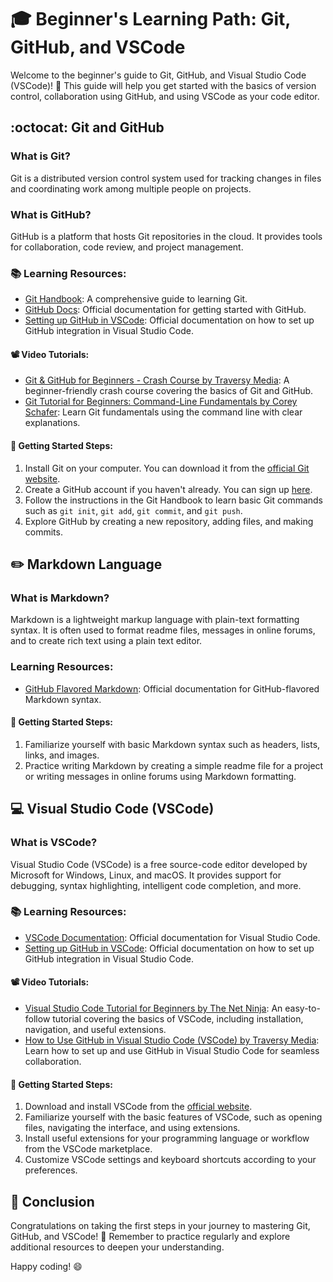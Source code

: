 # :mortar_board: Beginner's Learning Path: Git, GitHub, and VSCode

Welcome to the beginner's guide to Git, GitHub, and Visual Studio Code (VSCode)! :wave: This guide will help you get started with the basics of version control, collaboration using GitHub, and using VSCode as your code editor.

## :octocat: Git and GitHub

### What is Git?
Git is a distributed version control system used for tracking changes in files and coordinating work among multiple people on projects.

### What is GitHub?
GitHub is a platform that hosts Git repositories in the cloud. It provides tools for collaboration, code review, and project management.

### :books: Learning Resources:
- [Git Handbook](https://git-scm.com/book/en/v2): A comprehensive guide to learning Git.
- [GitHub Docs](https://docs.github.com/en/get-started): Official documentation for getting started with GitHub.
- [Setting up GitHub in VSCode](https://code.visualstudio.com/docs/sourcecontrol/github): Official documentation on how to set up GitHub integration in Visual Studio Code.

#### :film_projector: Video Tutorials:
- [Git & GitHub for Beginners - Crash Course by Traversy Media](https://www.youtube.com/watch?v=SWYqp7iY_Tc): A beginner-friendly crash course covering the basics of Git and GitHub.
- [Git Tutorial for Beginners: Command-Line Fundamentals by Corey Schafer](https://www.youtube.com/watch?v=HVsySz-h9r4): Learn Git fundamentals using the command line with clear explanations.

#### :rocket: Getting Started Steps:
1. Install Git on your computer. You can download it from the [official Git website](https://git-scm.com/downloads).
2. Create a GitHub account if you haven't already. You can sign up [here](https://github.com/join).
3. Follow the instructions in the Git Handbook to learn basic Git commands such as `git init`, `git add`, `git commit`, and `git push`.
4. Explore GitHub by creating a new repository, adding files, and making commits.

## :pencil2: Markdown Language
### What is Markdown?
Markdown is a lightweight markup language with plain-text formatting syntax. It is often used to format readme files, messages in online forums, and to create rich text using a plain text editor.

### Learning Resources:
- [GitHub Flavored Markdown](https://docs.github.com/en/github/writing-on-github): Official documentation for GitHub-flavored Markdown syntax.


#### :rocket: Getting Started Steps:
1. Familiarize yourself with basic Markdown syntax such as headers, lists, links, and images.
2. Practice writing Markdown by creating a simple readme file for a project or writing messages in online forums using Markdown formatting.
## :computer: Visual Studio Code (VSCode)
### What is VSCode?
Visual Studio Code (VSCode) is a free source-code editor developed by Microsoft for Windows, Linux, and macOS. It provides support for debugging, syntax highlighting, intelligent code completion, and more.

### :books: Learning Resources:
- [VSCode Documentation](https://code.visualstudio.com/docs): Official documentation for Visual Studio Code.
- [Setting up GitHub in VSCode](https://code.visualstudio.com/docs/sourcecontrol/github): Official documentation on how to set up GitHub integration in Visual Studio Code.

#### :film_projector: Video Tutorials:
- [Visual Studio Code Tutorial for Beginners by The Net Ninja](https://www.youtube.com/watch?v=GW2EeF3q6IQ): An easy-to-follow tutorial covering the basics of VSCode, including installation, navigation, and useful extensions.
- [How to Use GitHub in Visual Studio Code (VSCode) by Traversy Media](https://www.youtube.com/watch?v=i_23KUAEtUM): Learn how to set up and use GitHub in Visual Studio Code for seamless collaboration.

#### :rocket: Getting Started Steps:
1. Download and install VSCode from the [official website](https://code.visualstudio.com/Download).
2. Familiarize yourself with the basic features of VSCode, such as opening files, navigating the interface, and using extensions.
3. Install useful extensions for your programming language or workflow from the VSCode marketplace.
4. Customize VSCode settings and keyboard shortcuts according to your preferences.

## :tada: Conclusion
Congratulations on taking the first steps in your journey to mastering Git, GitHub, and VSCode! :clap: Remember to practice regularly and explore additional resources to deepen your understanding.

Happy coding! :smile:
